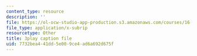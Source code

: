 ```yaml
---
content_type: resource
description: ''
file: https://ol-ocw-studio-app-production.s3.amazonaws.com/courses/16-842-fundamentals-of-systems-engineering-fall-2015/7732bea441dd5e009ce4ad6a692d675f_Gv3fPjWiQhs.vtt
file_type: application/x-subrip
resourcetype: Other
title: 3play caption file
uid: 7732bea4-41dd-5e00-9ce4-ad6a692d675f
---
```

